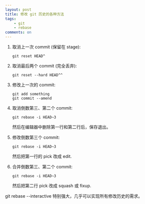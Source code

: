 ```yaml
---
layout: post
title: 修改 git 历史的各种方法
tags: 
    - git
    - rebase
comments: on
---
```


1. 取消上一次 commit (保留在 stage):

    ```
    git reset HEAD^
    ```

2. 取消最后两个 commit (完全丢弃):

    ```
    git reset --hard HEAD^^
    ```

3. 修改上一次的 commit:

    ```
    git add something
    git commit --amend
    ```

4. 取消倒数第三、第二个 commit:

    ```
    git rebase -i HEAD~3
    ```

    然后在编辑器中删除第一行和第二行后，保存退出。

5. 修改倒数第三个 commit:

    ```
    git rebase -i HEAD~3
    ```

    然后把第一行的 pick 改成 edit.

6. 合并倒数第三、第二个 commit:

    ```
    git rebase -i HEAD~3
    ```

    然后把第二行 pick 改成 squash 或 fixup.

git rebase --interactive 特别强大，几乎可以实现所有修改历史的需求。
